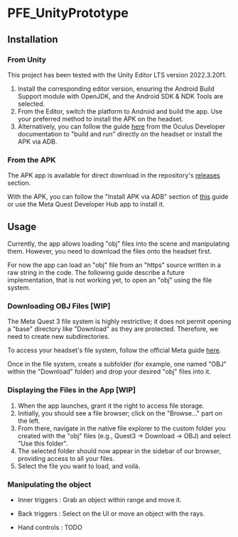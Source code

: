 # PFE_UnityPrototype

## Installation

### From Unity

This project has been tested with the Unity Editor LTS version 2022.3.20f1.

1. Install the corresponding editor version, ensuring the Android Build Support module with OpenJDK, and the Android SDK & NDK Tools are selected.
2. From the Editor, switch the platform to Android and build the app. Use your preferred method to install the APK on the headset.
3. Alternatively, you can follow the guide [here](https://developer.oculus.com/documentation/unity/unity-env-device-setup/#headset-setup) from the Oculus Developer documentation to "build and run" directly on the headset or install the APK via ADB.

### From the APK

The APK app is available for direct download in the repository's [releases](https://github.com/yanis-dubois/PFE_UnityPrototype/releases) section.

With the APK, you can follow the "Install APK via ADB" section of [this](https://developer.oculus.com/documentation/unity/unity-env-device-setup/#headset-setup) guide or use the Meta Quest Developer Hub app to install it.

## Usage

Currently, the app allows loading "obj" files into the scene and manipulating them. However, you need to download the files onto the headset first.

For now the app can load an "obj" file from an "https" source written in a raw string in the code. The following guide describe a future implementation, that is not working yet, to open an "obj" using the file system.

### Downloading OBJ Files [WIP]

The Meta Quest 3 file system is highly restrictive; it does not permit opening a "base" directory like "Download" as they are protected. Therefore, we need to create new subdirectories.

To access your headset's file system, follow the official Meta guide [here](https://www.meta.com/fr-fr/help/quest/articles/headsets-and-accessories/using-your-headset/transfer-files-from-computer-to-headset/).

Once in the file system, create a subfolder (for example, one named "OBJ" within the "Download" folder) and drop your desired "obj" files into it.

### Displaying the Files in the App [WIP]

1. When the app launches, grant it the right to access file storage.
2. Initially, you should see a file browser; click on the "Browse..." part on the left.
3. From there, navigate in the native file explorer to the custom folder you created with the "obj" files (e.g., Quest3 -> Download -> OBJ) and select "Use this folder".
4. The selected folder should now appear in the sidebar of our browser, providing access to all your files.
5. Select the file you want to load, and voilà.

### Manipulating the object

- Inner triggers : Grab an object within range and move it.
- Back triggers : Select on the UI or move an object with the rays.

- Hand controls : TODO
